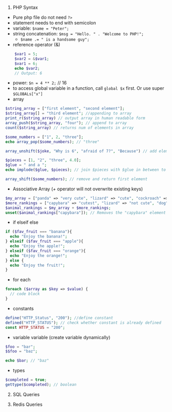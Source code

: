 1. PHP Syntax
- Pure php file do not need `?>`
- statement needs to end with semicolon
- variable: `$name = "Peter";`
- string concatenation: `$msg = "Hello. " . "Welcome to PHP!";`
	- `$name .= " is a handsome guy";`
- reference operator (&)
```php
	$var1 = 5;
	$var2 = &$var1;
	$var1 = 6;
	echo $var2;
	// Output: 6
```
- power: `$n = 4 ** 2;` // 16
- to access global variable in a function, call `global $x` first. Or use super `$GLOBALs["x"]`
- array
```php
$string_array = ["first element", "second element"];
$string_array[] = "third element"; //appending to array
print_r($string_array) // output array in human readable form
array_push($string_array, "four"); // append to array
count($string_array) // returns num of elements in array

$some_numbers = ["1", 2, "three"];
echo array_pop($some_numbers); // "three"

array_unshift($joke, "Why is 6", "afraid of 7?", "Because") // add elements to front of array

$pieces = [1, "2", "three", 4.0];
$glue = " and a ";
echo implode($glue, $pieces); // join $pieces with $glue in between to output a string

array_shift($some_numbers); // remove and return first element
```

- Associative Array (*+* operator will not overwrite existing keys)
```php
$my_array = ["panda" => "very cute", "lizard" => "cute", "cockroach" => "not very cute"];
$more_rankings = ["capybara" => "cutest", "lizard" => "not cute", "dog" => "max cuteness"];
$animal_rankings = $my_array + $more_rankings;
unset($animal_rankings["capybara"]); // Removes the "capybara" element
```

- if elseif else
```php
if ($fav_fruit === "banana"){
  echo "Enjoy the banana!";
} elseif ($fav_fruit === "apple"){
  echo "Enjoy the apple!";
} elseif ($fav_fruit === "orange"){
  echo "Enjoy the orange!";
} else {
  echo "Enjoy the fruit!";
}
```	

- for each
```php
foreach ($array as $key => $value) {
  // code block
}
```

- constants
```php
define("HTTP_Status", "200"); //define constant
defined("HTTP_STATUS"); // check whether constant is already defined
const HTTP_STATUS = "200";
```

- variable variable (create variable dynamically)
```php
$foo = "bar";
$$foo = "baz";

echo $bar; // "baz"
```

- types
```php
$completed = true;
gettype($completed); // boolean
```




2. SQL Queries


3. Redis Queries
